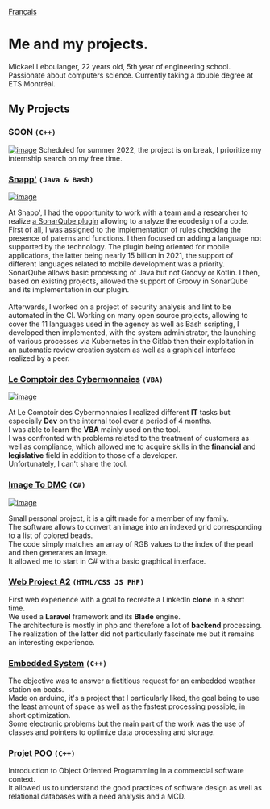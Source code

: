 [Français](https://linkinfoxco.github.io/)

# Me and my projects.
Mickael Leboulanger, 22 years old, 5th year of engineering school.
Passionate about computers science.
Currently taking a double degree at ETS Montréal.

## My Projects

### SOON ```(C++)```
[![image](https://raytracing.github.io/images/img-1.23-book1-final.jpg)](https://raytracing.github.io/books/RayTracingInOneWeekend.html)
Scheduled for summer 2022, the project is on break, I prioritize my internship search on my free time.

### [Snapp'](https://www.snapp.fr/) ```(Java & Bash)```
[![image](https://i.imgur.com/HQbhvou.png)](https://www.snapp.fr/)

At Snapp', I had the opportunity to work with a team and a researcher to realize [a SonarQube plugin](https://github.com/cnumr/ecoCode) allowing to analyze the ecodesign of a code.
\
First of all, I was assigned to the implementation of rules checking the presence of paterns and functions. I then focused on adding a language not supported by the technology. The plugin being oriented for mobile applications, the latter being nearly 15 billion in 2021, the support of different languages related to mobile development was a priority. SonarQube allows basic processing of Java but not Groovy or Kotlin. I then, based on existing projects, allowed the support of Groovy in SonarQube and its implementation in our plugin.\
\
Afterwards, I worked on a project of security analysis and lint to be automated in the CI. Working on many open source projects, allowing to cover the 11 languages used in the agency as well as Bash scripting, I developed then implemented, with the system administrator, the launching of various processes via Kubernetes in the Gitlab then their exploitation in an automatic review creation system as well as a graphical interface realized by a peer.

### [Le Comptoir des Cybermonnaies](https://www.lecomptoirdescybermonnaies.fr/) ```(VBA)```
[![image](https://i.imgur.com/OteCnyl.png)](https://www.lecomptoirdescybermonnaies.fr/)

At Le Comptoir des Cybermonnaies I realized different **IT** tasks but especially **Dev** on the internal tool over a period of 4 months.\
I was able to learn the **VBA** mainly used on the tool.\
I was confronted with problems related to the treatment of customers as well as compliance, which allowed me to acquire skills in the **financial** and **legislative** field in addition to those of a developer.\
Unfortunately, I can't share the tool.

### [ Image To DMC](https://github.com/LinkinFoxco/Image-To-DMC) ```(C#)```
[![image](https://i.imgur.com/AqgXmby.jpg)](https://github.com/LinkinFoxco/Image-To-DMC)

Small personal project, it is a gift made for a member of my family.\
The software allows to convert an image into an indexed grid corresponding to a list of colored beads.\
The code simply matches an array of RGB values to the index of the pearl and then generates an image.\
It allowed me to start in C# with a basic graphical interface.

### [Web Project A2](https://github.com/LinkinFoxco/ProjetWebA2) ```(HTML/CSS JS PHP)```

First web experience with a goal to recreate a LinkedIn **clone** in a short time.\
We used a **Laravel** framework and its **Blade** engine.\
The architecture is mostly in php and therefore a lot of **backend** processing.\
The realization of the latter did not particularly fascinate me but it remains an interesting experience.

### [Embedded System](https://github.com/LinkinFoxco/ProjetsVrac/blob/main/ProjetSysEmbarqu%C3%A9Final.ino) ```(C++)```

The objective was to answer a fictitious request for an embedded weather station on boats.\
Made on arduino, it's a project that I particularly liked, the goal being to use the least amount of space as well as the fastest processing possible, in short optimization.\
Some electronic problems but the main part of the work was the use of classes and pointers to optimize data processing and storage.

### [Projet POO](https://github.com/LinkinFoxco/ProjetPOO/tree/master/ProjetPOO) ```(C++)```

Introduction to Object Oriented Programming in a commercial software context.\
It allowed us to understand the good practices of software design as well as relational databases with a need analysis and a MCD.
